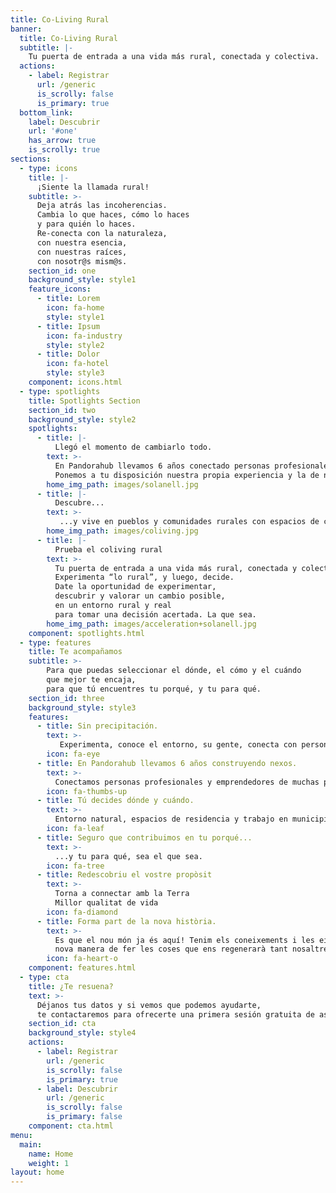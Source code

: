 ```yaml
---
title: Co-Living Rural
banner:
  title: Co-Living Rural
  subtitle: |-
    Tu puerta de entrada a una vida más rural, conectada y colectiva.
  actions:
    - label: Registrar
      url: /generic
      is_scrolly: false
      is_primary: true
  bottom_link:
    label: Descubrir
    url: '#one'
    has_arrow: true
    is_scrolly: true
sections:
  - type: icons
    title: |-
      ¡Siente la llamada rural!
    subtitle: >-
      Deja atrás las incoherencias.
      Cambia lo que haces, cómo lo haces
      y para quién lo haces.
      Re-conecta con la naturaleza,
      con nuestra esencia,
      con nuestras raíces,
      con nosotr@s mism@s.
    section_id: one
    background_style: style1
    feature_icons:
      - title: Lorem
        icon: fa-home
        style: style1
      - title: Ipsum
        icon: fa-industry
        style: style2
      - title: Dolor
        icon: fa-hotel
        style: style3
    component: icons.html
  - type: spotlights
    title: Spotlights Section
    section_id: two
    background_style: style2
    spotlights:
      - title: |-
          Llegó el momento de cambiarlo todo.
        text: >-
          En Pandorahub llevamos 6 años conectado personas profesionales y emprendedoras con comunidades rurales abiertas y afines.
          Ponemos a tu disposición nuestra propia experiencia y la de nuestra red de proyectos colaborador@s rurales y rural shakers para acompañarte en este momento de ruralización global.
        home_img_path: images/solanell.jpg
      - title: |-
          Descubre...
        text: >-
           ...y vive en pueblos y comunidades rurales con espacios de coliving y coworking rural e incubadoras rurales.
        home_img_path: images/coliving.jpg
      - title: |-
          Prueba el coliving rural
        text: >-
          Tu puerta de entrada a una vida más rural, conectada y colectiva.
          Experimenta “lo rural”, y luego, decide.
          Date la oportunidad de experimentar,
          descubrir y valorar un cambio posible,
          en un entorno rural y real
          para tomar una decisión acertada. La que sea.
        home_img_path: images/acceleration+solanell.jpg
    component: spotlights.html
  - type: features
    title: Te acompañamos
    subtitle: >-
        Para que puedas seleccionar el dónde, el cómo y el cuándo
        que mejor te encaja,
        para que tú encuentres tu porqué, y tu para qué.
    section_id: three
    background_style: style3
    features:
      - title: Sin precipitación.
        text: >-
           Experimenta, conoce el entorno, su gente, conecta con personas y emprendedores afines con los que conversar, colaborar, compartir, emprender, vivir, trabajar……Tú decides qué y cómo.
        icon: fa-eye
      - title: En Pandorahub llevamos 6 años construyendo nexos.
        text: >-
          Conectamos personas profesionales y emprendedores de muchas partes del mundo que quieren desarrollar sus vidas, iniciativas y relaciones en el entorno rural.
        icon: fa-thumbs-up
      - title: Tú decides dónde y cuándo.
        text: >-
          Entorno natural, espacios de residencia y trabajo en municipios gobernados por ayuntamientos locales dinámicos y abiertos que valoran y buscan la presencia de personas como tú.
        icon: fa-leaf
      - title: Seguro que contribuimos en tu porqué...
        text: >-
          ...y tu para qué, sea el que sea.
        icon: fa-tree
      - title: Redescobriu el vostre propòsit
        text: >-
          Torna a connectar amb la Terra
          Millor qualitat de vida
        icon: fa-diamond
      - title: Forma part de la nova història.
        text: >-
          Es que el nou món ja és aquí! Tenim els coneixements i les eines per crear una
          nova manera de fer les coses que ens regenerarà tant nosaltres com el planeta.
        icon: fa-heart-o
    component: features.html
  - type: cta
    title: ¿Te resuena?
    text: >-
      Déjanos tus datos y si vemos que podemos ayudarte,
      te contactaremos para ofrecerte una primera sesión gratuita de asesoramiento.
    section_id: cta
    background_style: style4
    actions:
      - label: Registrar
        url: /generic
        is_scrolly: false
        is_primary: true
      - label: Descubrir
        url: /generic
        is_scrolly: false
        is_primary: false
    component: cta.html
menu:
  main:
    name: Home
    weight: 1
layout: home
---
```

